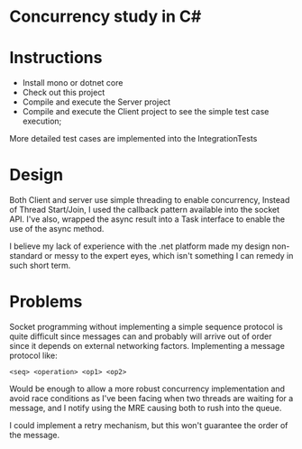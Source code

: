 # Concurrency study in C#

# Instructions

* Install mono or dotnet core
* Check out this project
* Compile and execute the Server project 
* Compile and execute the Client project to see the simple test case execution; 

More detailed test cases are implemented into the IntegrationTests 


# Design 

Both Client and server use simple threading to enable concurrency, Instead of Thread Start/Join, I used the callback pattern available into the socket API. I've also, wrapped the async result into a Task<T> interface to enable the use of the async method. 

I believe my lack of experience with the .net platform made my design non-standard or messy to the expert eyes, which isn't something I can remedy in such short term.

# Problems

Socket programming without implementing a simple sequence protocol is quite difficult since messages can and probably will
arrive out of order since it depends on external networking factors. Implementing a message protocol like: 

    <seq> <operation> <op1> <op2> 

Would be enough to allow a more robust concurrency implementation and avoid race conditions as I've been facing when two threads are waiting for a message, and I notify using the MRE causing both to rush into the queue. 

I could implement a retry mechanism, but this won't guarantee the order of the message.
